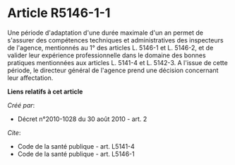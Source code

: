 # Article R5146-1-1

Une période d'adaptation d'une durée maximale d'un an permet de s'assurer des compétences techniques et administratives des
inspecteurs de l'agence, mentionnés au 1° des articles L. 5146-1 et L. 5146-2, et de valider leur expérience professionnelle
dans le domaine des bonnes pratiques mentionnées aux articles L. 5141-4 et L. 5142-3. A l'issue de cette période, le
directeur général de l'agence prend une décision concernant leur affectation.

**Liens relatifs à cet article**

_Créé par_:

  - Décret n°2010-1028 du 30 août 2010 - art. 2

_Cite_:

  - Code de la santé publique - art. L5141-4
  - Code de la santé publique - art. L5146-1
